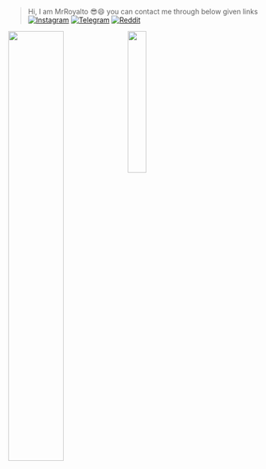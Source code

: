 > Hi, I am MrRoyalto 😎😄
>you can contact me through below given links
[![Instagram](https://img.shields.io/badge/Instagram-%23E4405F.svg?style=for-the-badge&logo=Instagram&logoColor=white)](https://www.instagram.com/MrRoyalto)
[![Telegram](https://img.shields.io/badge/Telegram-2CA5E0?style=for-the-badge&logo=telegram&logoColor=white)](https://telegram.dog/peace_is_dead)
[![Reddit](https://img.shields.io/badge/Reddit-FF4500.svg?style=for-the-badge&logo=Reddit&logoColor=white)](https://www.reddit.com/user/Royalto)




<img align="left" width="47%" src="https://github-readme-stats.vercel.app/api?username=strange552&show_icons=true&theme=transparent" />

<img align="left" width="27%" src="https://github-readme-stats.vercel.app/api/top-langs/?username=strange552" />




